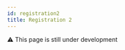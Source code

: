 ```yaml
---
id: registration2
title: Registration 2
---
```


:warning: This page is still under development